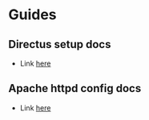 # Guides

## Directus setup docs

- Link [here](DIRECTUS.md)

## Apache httpd config docs

- Link [here](APACHE.md)
